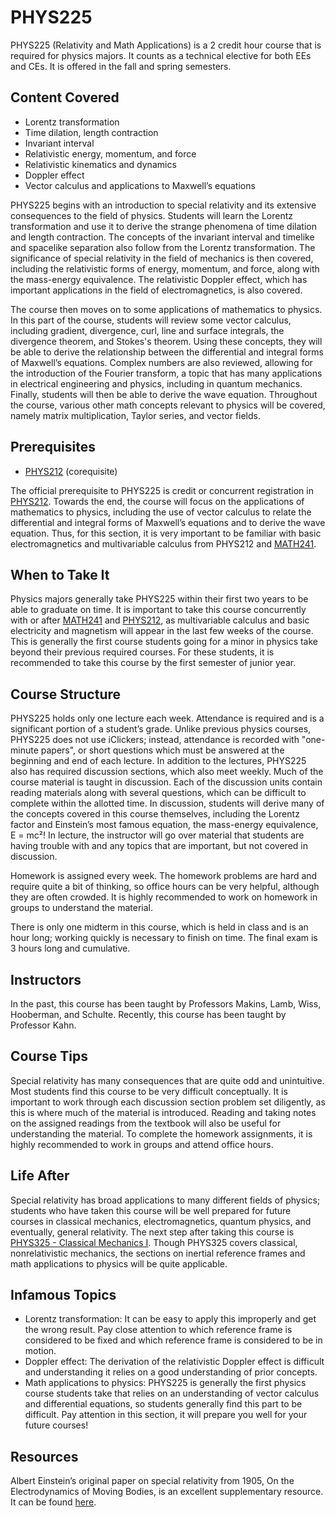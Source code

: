# PHYS225

PHYS225 (Relativity and Math Applications) is a 2 credit hour course that is required for physics majors.  It counts as a technical elective for both EEs and CEs.  It is offered in the fall and spring semesters.

## Content Covered

- Lorentz transformation
- Time dilation, length contraction
- Invariant interval
- Relativistic energy, momentum, and force
- Relativistic kinematics and dynamics
- Doppler effect
- Vector calculus and applications to Maxwell’s equations
  
PHYS225 begins with an introduction to special relativity and its extensive consequences to the field of physics.  Students will learn the Lorentz transformation and use it to derive the strange phenomena of time dilation and length contraction.  The concepts of the invariant interval and timelike and spacelike separation also follow from the Lorentz transformation.  The significance of special relativity in the field of mechanics is then covered, including the relativistic forms of energy, momentum, and force, along with the mass-energy equivalence.  The relativistic Doppler effect, which has important applications in the field of electromagnetics, is also covered.  

The course then moves on to some applications of mathematics to physics.  In this part of the course, students will review some vector calculus, including gradient, divergence, curl, line and surface integrals, the divergence theorem, and Stokes's theorem.  Using these concepts, they will be able to derive the relationship between the differential and integral forms of Maxwell’s equations.  Complex numbers are also reviewed, allowing for the introduction of the Fourier transform, a topic that has many applications in electrical engineering and physics, including in quantum mechanics.  Finally, students will then be able to derive the wave equation.  Throughout the course, various other math concepts relevant to physics will be covered, namely matrix multiplication, Taylor series, and vector fields.

## Prerequisites

- [PHYS212](PHYS212.md) (corequisite)

The official prerequisite to PHYS225 is credit or concurrent registration in [PHYS212](PHYS212.md).  Towards the end, the course will focus on the applications of mathematics to physics, including the use of vector calculus to relate the differential and integral forms of Maxwell’s equations and to derive the wave equation.  Thus, for this section, it is very important to be familiar with basic electromagnetics and multivariable calculus from PHYS212 and [MATH241](MATH241.md). 

## When to Take It

Physics majors generally take PHYS225 within their first two years to be able to graduate on time.  It is important to take this course concurrently with or after [MATH241](MATH241.md) and [PHYS212](PHYS212.md), as multivariable calculus and basic electricity and magnetism will appear in the last few weeks of the course. This is generally the first course students going for a minor in physics take beyond their previous required courses.  For these students, it is recommended to take this course by the first semester of junior year.

## Course Structure

PHYS225 holds only one lecture each week.  Attendance is required and is a significant portion of a student’s grade.  Unlike previous physics courses, PHYS225 does not use iClickers; instead, attendance is recorded with "one-minute papers", or short questions which must be answered at the beginning and end of each lecture.  In addition to the lectures, PHYS225 also has required discussion sections, which also meet weekly.  Much of the course material is taught in discussion.  Each of the discussion units contain reading materials along with several questions, which can be difficult to complete within the allotted time.  In discussion, students will derive many of the concepts covered in this course themselves, including the Lorentz factor and Einstein’s most famous equation, the mass-energy equivalence, E = mc²!  In lecture, the instructor will go over material that students are having trouble with and any topics that are important, but not covered in discussion.

Homework is assigned every week.  The homework problems are hard and require quite a bit of thinking, so office hours can be very helpful, although they are often crowded.  It is highly recommended to work on homework in groups to understand the material.

There is only one midterm in this course, which is held in class and is an hour long; working quickly is necessary to finish on time.  The final exam is 3 hours long and cumulative.

## Instructors

In the past, this course has been taught by Professors Makins, Lamb, Wiss, Hooberman, and Schulte.  Recently, this course has been taught by Professor Kahn. 

## Course Tips

Special relativity has many consequences that are quite odd and unintuitive.  Most students find this course to be very difficult conceptually.  It is important to work through each discussion section problem set diligently, as this is where much of the material is introduced.  Reading and taking notes on the assigned readings from the textbook will also be useful for understanding the material.  To complete the homework assignments, it is highly recommended to work in groups and attend office hours.

## Life After

Special relativity has broad applications to many different fields of physics; students who have taken this course will be well prepared for future courses in classical mechanics, electromagnetics, quantum physics, and eventually, general relativity.  The next step after taking this course is [PHYS325 - Classical Mechanics I](PHYS325.md).  Though PHYS325 covers classical, nonrelativistic mechanics, the sections on inertial reference frames and math applications to physics will be quite applicable.

## Infamous Topics

- Lorentz transformation: It can be easy to apply this improperly and get the wrong result.  Pay close attention to which reference frame is considered to be fixed and which reference frame is considered to be in motion. 
- Doppler effect: The derivation of the relativistic Doppler effect is difficult and understanding it relies on a good understanding of prior concepts.
- Math applications to physics: PHYS225 is generally the first physics course students take that relies on an understanding of vector calculus and differential equations, so students generally find this part to be difficult.  Pay attention in this section, it will prepare you well for your future courses!

## Resources

Albert Einstein’s original paper on special relativity from 1905, On the Electrodynamics of Moving Bodies, is an excellent supplementary resource.  It can be found [here](https://courses.physics.illinois.edu/phys225/sp2023/Einstein1905.pdf). 